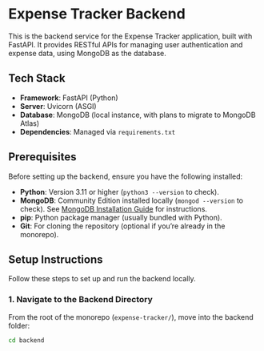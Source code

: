 # Expense Tracker Backend

This is the backend service for the Expense Tracker application, built with FastAPI. It provides RESTful APIs for managing user authentication and expense data, using MongoDB as the database.

## Tech Stack

- **Framework**: FastAPI (Python)
- **Server**: Uvicorn (ASGI)
- **Database**: MongoDB (local instance, with plans to migrate to MongoDB Atlas)
- **Dependencies**: Managed via `requirements.txt`

## Prerequisites

Before setting up the backend, ensure you have the following installed:

- **Python**: Version 3.11 or higher (`python3 --version` to check).
- **MongoDB**: Community Edition installed locally (`mongod --version` to check). See [MongoDB Installation Guide](https://docs.mongodb.com/manual/installation/) for instructions.
- **pip**: Python package manager (usually bundled with Python).
- **Git**: For cloning the repository (optional if you’re already in the monorepo).

## Setup Instructions

Follow these steps to set up and run the backend locally.

### 1. Navigate to the Backend Directory

From the root of the monorepo (`expense-tracker/`), move into the backend folder:

```bash
cd backend
```
